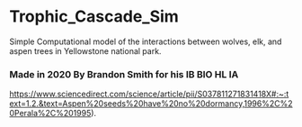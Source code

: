 # Trophic_Cascade_Sim
Simple Computational model of the interactions between wolves, elk, and aspen trees in Yellowstone national park.

### Made in 2020 By Brandon Smith for his IB BIO HL IA

https://www.sciencedirect.com/science/article/pii/S037811271831418X#:~:text=1.2.&text=Aspen%20seeds%20have%20no%20dormancy,1996%2C%20Perala%2C%201995).